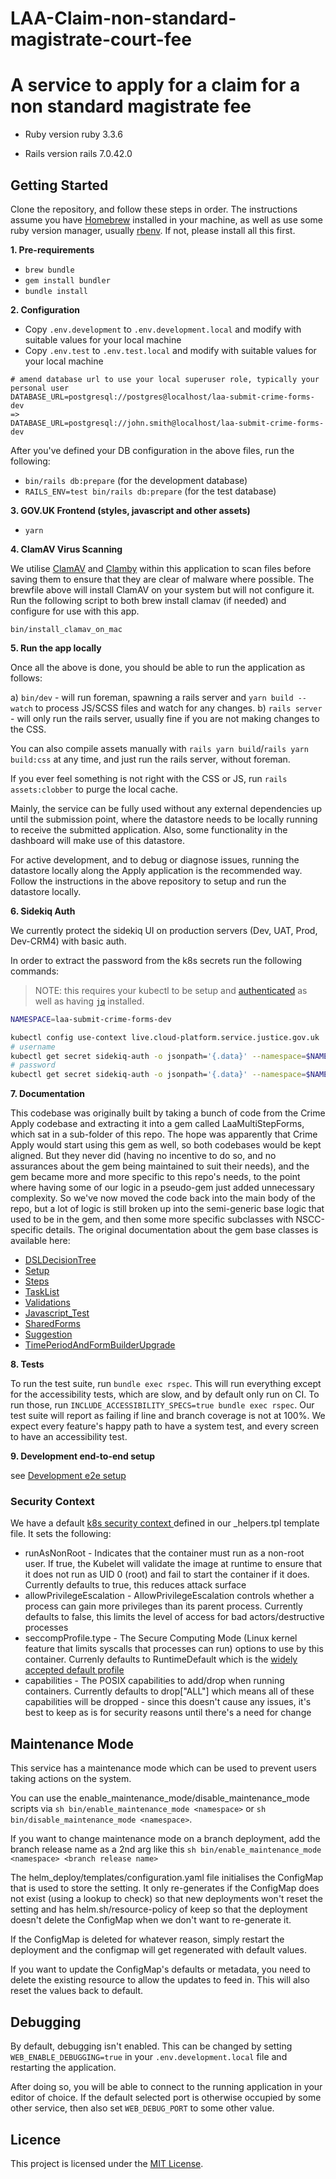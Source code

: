 #  LAA-Claim-non-standard-magistrate-court-fee
#  A service to apply for a claim for a  non standard magistrate fee

* Ruby version
ruby 3.3.6

* Rails version
rails 7.0.42.0

## Getting Started

Clone the repository, and follow these steps in order.
The instructions assume you have [Homebrew](https://brew.sh) installed in your machine, as well as use some ruby version manager, usually [rbenv](https://github.com/rbenv/rbenv). If not, please install all this first.

**1. Pre-requirements**

* `brew bundle`
* `gem install bundler`
* `bundle install`

**2. Configuration**

* Copy `.env.development` to `.env.development.local` and modify with suitable values for your local machine
* Copy `.env.test` to `.env.test.local` and modify with suitable values for your local machine

```
# amend database url to use your local superuser role, typically your personal user
DATABASE_URL=postgresql://postgres@localhost/laa-submit-crime-forms-dev
=>
DATABASE_URL=postgresql://john.smith@localhost/laa-submit-crime-forms-dev
```

After you've defined your DB configuration in the above files, run the following:

* `bin/rails db:prepare` (for the development database)
* `RAILS_ENV=test bin/rails db:prepare` (for the test database)

**3. GOV.UK Frontend (styles, javascript and other assets)**

* `yarn`

**4. ClamAV Virus Scanning**

We utilise [ClamAV](https://www.clamav.net/) and [Clamby](https://github.com/kobaltz/clamby) within this
application to scan files before saving them to ensure that they are clear of malware where possible. The
brewfile above will install ClamAV on your system but will not configure it. Run the following script to
both brew install clamav (if needed) and configure for use with this app.

```shell
bin/install_clamav_on_mac
```

**5. Run the app locally**

Once all the above is done, you should be able to run the application as follows:

a) `bin/dev` - will run foreman, spawning a rails server and `yarn build --watch` to process JS/SCSS files and watch for any changes.
b) `rails server` - will only run the rails server, usually fine if you are not making changes to the CSS.

You can also compile assets manually with `rails yarn build`/`rails yarn build:css` at any time, and just run the rails server, without foreman.

If you ever feel something is not right with the CSS or JS, run `rails assets:clobber` to purge the local cache.

Mainly, the service can be fully used without any external dependencies up until the submission point, where the datastore needs to be locally running
to receive the submitted application.
Also, some functionality in the dashboard will make use of this datastore.

For active development, and to debug or diagnose issues, running the datastore locally along the Apply application is
the recommended way. Follow the instructions in the above repository to setup and run the datastore locally.

**6. Sidekiq Auth**

We currently protect the sidekiq UI on production servers (Dev, UAT, Prod, Dev-CRM4) with basic auth.

In order to extract the password from the k8s secrets run the following commands:

> NOTE: this requires your kubectl to be setup and [authenticated](https://user-guide.cloud-platform.service.justice.gov.uk/documentation/getting-started/kubectl-config.html#authenticating-with-the-cloud-platform-39-s-kubernetes-cluster) as well as having [`jq`](https://jqlang.github.io/jq/download/) installed.

```bash
NAMESPACE=laa-submit-crime-forms-dev

kubectl config use-context live.cloud-platform.service.justice.gov.uk
# username
kubectl get secret sidekiq-auth -o jsonpath='{.data}' --namespace=$NAMESPACE | jq -r '.username' | base64 --decode && echo " "
# password
kubectl get secret sidekiq-auth -o jsonpath='{.data}' --namespace=$NAMESPACE | jq -r '.password' | base64 --decode && echo " "
```

**7. Documentation**

This codebase was originally built by taking a bunch of code from the Crime Apply codebase and extracting it into a gem
called LaaMultiStepForms, which sat in a sub-folder of this repo. The hope was apparently that Crime Apply would start using
this gem as well, so both codebases would be kept aligned. But they never did (having no incentive to do so, and no assurances
about the gem being maintained to suit their needs), and the gem became more and more specific to this repo's needs, to the point
where having some of our logic in a pseudo-gem just added unnecessary complexity. So we've now moved the code back into the main
body of the repo, but a lot of logic is still broken up into the semi-generic base logic that used to be in the gem, and then
some more specific subclasses with NSCC-specific details. The original documentation about the gem base classes is available here:

* [DSLDecisionTree](/docs/DSLDecisionTree.md)
* [Setup](/docs/Setup.md)
* [Steps](/docs/Steps.md)
* [TaskList](/docs/TaskList.md)
* [Validations](/docs/Validations.md)
* [Javascript_Test](/docs/Javascript_Test.md)
* [SharedForms](/docs/SharedForms.md)
* [Suggestion](/docs/Suggestion.md)
* [TimePeriodAndFormBuilderUpgrade](/docs/TimePeriodAndFormBuilderUpgrade.md)


**8. Tests**

To run the test suite, run `bundle exec rspec`.
This will run everything except for the accessibility tests, which are slow, and by default only run on CI.
To run those, run `INCLUDE_ACCESSIBILITY_SPECS=true bundle exec rspec`.
Our test suite will report as failing if line and branch coverage is not at 100%.
We expect every feature's happy path to have a system test, and every screen to have an accessibility test.

**9. Development end-to-end setup**

see [Development e2e setup](docs/development-e2e-setup.md)

### Security Context
We have a default [k8s security context ](https://kubernetes.io/docs/reference/generated/kubernetes-api/v1.30/#securitycontext-v1-core) defined in our _helpers.tpl template file. It sets the following:

- runAsNonRoot - Indicates that the container must run as a non-root user. If true, the Kubelet will validate the image at runtime to ensure that it does not run as UID 0 (root) and fail to start the container if it does. Currently defaults to true, this reduces attack surface
- allowPrivilegeEscalation - AllowPrivilegeEscalation controls whether a process can gain more privileges than its parent process. Currently defaults to false, this limits the level of access for bad actors/destructive processes
- seccompProfile.type - The Secure Computing Mode (Linux kernel feature that limits syscalls that processes can run) options to use by this container. Currenly defaults to RuntimeDefault which is the [widely accepted default profile](https://docs.docker.com/engine/security/seccomp/#significant-syscalls-blocked-by-the-default-profile)
- capabilities - The POSIX capabilities to add/drop when running containers. Currently defaults to drop["ALL"] which means all of these capabilities will be dropped - since this doesn't cause any issues, it's best to keep as is for security reasons until there's a need for change

## Maintenance Mode
This service has a maintenance mode which can be used to prevent users taking actions on the system.

You can use the enable_maintenance_mode/disable_maintenance_mode scripts via `sh bin/enable_maintenance_mode <namespace>` or `sh bin/disable_maintenance_mode <namespace>`.

If you want to change maintenance mode on a branch deployment, add the branch release name as a 2nd arg like this `sh bin/enable_maintenance_mode <namespace> <branch release name>`

The helm_deploy/templates/configuration.yaml file initialises the ConfigMap that is used to store the setting. It only re-generates if the ConfigMap does not exist (using a lookup to check) so that new deployments won't reset the setting and has helm.sh/resource-policy of keep so that the deployment doesn't delete the ConfigMap when we don't want to re-generate it.

If the ConfigMap is deleted for whatever reason, simply restart the deployment and the configmap will get regenerated with default values.

If you want to update the ConfigMap's defaults or metadata, you need to delete the existing resource to allow the updates to feed in. This will also reset the values back to default.

## Debugging

By default, debugging isn't enabled. This can be changed by setting
`WEB_ENABLE_DEBUGGING=true` in your `.env.development.local` file and
restarting the application.

After doing so, you will be able to connect to the running application
in your editor of choice. If the default selected port is otherwise
occupied by some other service, then also set `WEB_DEBUG_PORT` to some
other value.

## Licence

This project is licensed under the [MIT License][mit].

[mit]: LICENCE
